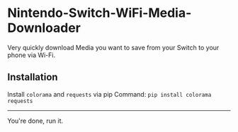 # Nintendo-Switch-WiFi-Media-Downloader
Very quickly download Media you want to save from your Switch to your phone via Wi-Fi.

## Installation 

Install `colorama` and `requests` via pip
Command: `pip install colorama requests`

-----------------------------------------

You're done, run it.
